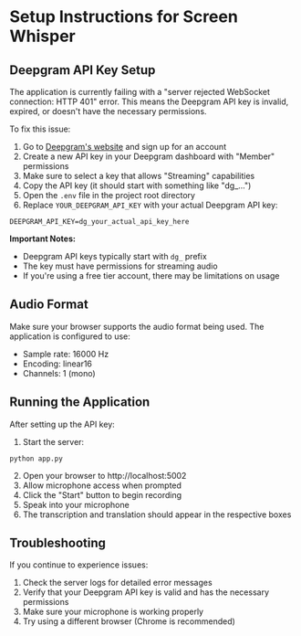 # Setup Instructions for Screen Whisper

## Deepgram API Key Setup

The application is currently failing with a "server rejected WebSocket connection: HTTP 401" error. This means the Deepgram API key is invalid, expired, or doesn't have the necessary permissions.

To fix this issue:

1. Go to [Deepgram's website](https://console.deepgram.com/) and sign up for an account
2. Create a new API key in your Deepgram dashboard with "Member" permissions
3. Make sure to select a key that allows "Streaming" capabilities
4. Copy the API key (it should start with something like "dg_...")
5. Open the `.env` file in the project root directory
6. Replace `YOUR_DEEPGRAM_API_KEY` with your actual Deepgram API key:

```
DEEPGRAM_API_KEY=dg_your_actual_api_key_here
```

**Important Notes:**
- Deepgram API keys typically start with `dg_` prefix
- The key must have permissions for streaming audio
- If you're using a free tier account, there may be limitations on usage

## Audio Format

Make sure your browser supports the audio format being used. The application is configured to use:
- Sample rate: 16000 Hz
- Encoding: linear16
- Channels: 1 (mono)

## Running the Application

After setting up the API key:

1. Start the server:
```
python app.py
```

2. Open your browser to http://localhost:5002
3. Allow microphone access when prompted
4. Click the "Start" button to begin recording
5. Speak into your microphone
6. The transcription and translation should appear in the respective boxes

## Troubleshooting

If you continue to experience issues:

1. Check the server logs for detailed error messages
2. Verify that your Deepgram API key is valid and has the necessary permissions
3. Make sure your microphone is working properly
4. Try using a different browser (Chrome is recommended)
